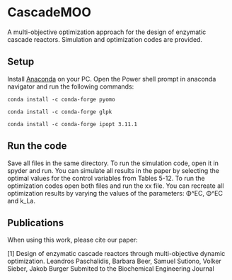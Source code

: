 # CascadeMOO
A multi-objective optimization approach for the design of enzymatic cascade reactors. 
Simulation and optimization codes are provided.

## Setup
Install [Anaconda](https://www.anaconda.com/products/individual) on your PC.
Open the Power shell prompt in anaconda navigator and run the following commands:
 
`conda install -c conda-forge pyomo`

`conda install -c conda-forge glpk`

`conda install -c conda-forge ipopt 3.11.1 `

## Run the code
Save all files in the same directory. To run the simulation code, open it in spyder 
and run. You can simulate all results in the paper by selecting the optimal values
for the control variables from Tables 5-12. To run the optimization codes open both
files and run the xx file. You can recreate all optimization results by varying the 
values of the parameters: Φ^EC, Φ^EC and k_La.

## Publications
When using this work, please cite our paper:

[1] Design of enzymatic cascade reactors through multi-objective dynamic optimization.
Leandros Paschalidis, Barbara Beer, Samuel Sutiono, Volker Sieber, Jakob Burger
Submited to the Biochemical Engineering Journal 
